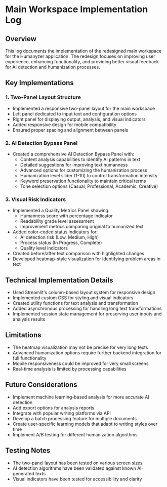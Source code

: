 # Main Workspace Implementation Log

## Overview
This log documents the implementation of the redesigned main workspace for the Humanyzer application. The redesign focuses on improving user experience, enhancing functionality, and providing better visual feedback for AI detection and humanization processes.

## Key Implementations

### 1. Two-Panel Layout Structure
- Implemented a responsive two-panel layout for the main workspace
- Left panel dedicated to input text and configuration options
- Right panel for displaying output, analysis, and visual indicators
- Added responsive design for mobile compatibility
- Ensured proper spacing and alignment between panels

### 2. AI Detection Bypass Panel
- Created a comprehensive AI Detection Bypass Panel with:
  - Content analysis capabilities to identify AI patterns in text
  - Detailed suggestions for improving text humanness
  - Advanced options for customizing the humanization process
  - Humanization level slider (1-10) to control transformation intensity
  - Keyword preservation functionality to maintain critical terms
  - Tone selection options (Casual, Professional, Academic, Creative)

### 3. Visual Risk Indicators
- Implemented a Quality Metrics Panel showing:
  - Humanness score with percentage indicator
  - Readability grade level assessment
  - Improvement metrics comparing original to humanized text
- Added color-coded status indicators for:
  - AI detection risk (Low, Medium, High)
  - Process status (In Progress, Complete)
  - Quality level indicators
- Created before/after text comparison with highlighted changes
- Developed heatmap-style visualization for identifying problem areas in text

## Technical Implementation Details
- Used Streamlit's column-based layout system for responsive design
- Implemented custom CSS for styling and visual indicators
- Created utility functions for text analysis and transformation
- Added asynchronous processing for handling long text transformations
- Implemented session state management for preserving user inputs and analysis results

## Limitations
- The heatmap visualization may not be precise for very long texts
- Advanced humanization options require further backend integration for full functionality
- Mobile responsiveness could be improved for very small screens
- Real-time analysis is limited by processing capabilities

## Future Considerations
- Implement machine learning-based analysis for more accurate AI detection
- Add export options for analysis reports
- Integrate with popular writing platforms via API
- Develop a batch processing feature for multiple documents
- Create user-specific learning models that adapt to writing styles over time
- Implement A/B testing for different humanization algorithms

## Testing Notes
- The two-panel layout has been tested on various screen sizes
- AI detection algorithms have been validated against known AI-generated texts
- Visual indicators have been tested for accessibility and clarity
